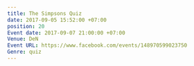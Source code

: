 ```yaml
---
title: The Simpsons Quiz
date: 2017-09-05 15:52:00 +07:00
position: 20
Event date: 2017-09-07 21:00:00 +07:00
Venue: DeN
Event URL: https://www.facebook.com/events/148970599023750
Genre: quiz
---
```


